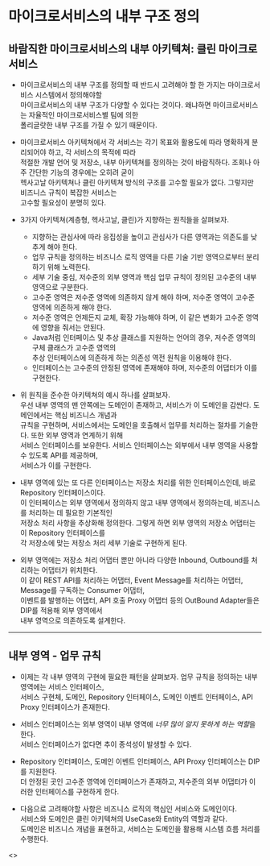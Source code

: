 # 마이크로서비스의 내부 구조 정의

<h2>바람직한 마이크로서비스의 내부 아키텍쳐: 클린 마이크로서비스</h2>

- 마이크로서비스의 내부 구조를 정의할 때 반드시 고려해야 할 한 가지는 마이크로서비스 시스템에서 정의해야할  
  마이크로서비스의 내부 구조가 다양할 수 있다는 것이다. 왜냐하면 마이크로서비스는 자율적인 마이크로서비스별 팀에 의한  
  폴리글랏한 내부 구조를 가질 수 있기 때문이다.

- 마이크로서비스 아키텍쳐에서 각 서비스는 각기 목표와 활용도에 따라 명확하게 분리되어야 하고, 각 서비스의 목적에 따라  
  적절한 개발 언어 및 저장소, 내부 아키텍쳐를 정의하는 것이 바람직하다. 조회나 아주 간단한 기능의 경우에는 오히려 굳이  
  헥사고날 아키텍쳐나 클린 아키텍쳐 방식의 구조를 고수할 필요가 없다. 그렇지만 비즈니스 규칙이 복잡한 서비스는  
  고수할 필요성이 분명히 있다.

- 3가지 아키텍쳐(계층형, 헥사고날, 클린)가 지향하는 원칙들을 살펴보자.

  - 지향하는 관심사에 따라 응집성을 높이고 관심사가 다른 영역과는 의존도를 낮추게 해야 한다.
  - 업무 규칙을 정의하는 비즈니스 로직 영역을 다른 기술 기반 영역으로부터 분리하기 위해 노력한다.
  - 세부 기술 중심, 저수준의 외부 영역과 핵심 업무 규칙이 정의된 고수준의 내부 영역으로 구분한다.
  - 고수준 영역은 저수준 영역에 의존하지 않게 해야 하며, 저수준 영역이 고수준 영역에 의존하게 해야 한다.
  - 저수준 영역은 언제든지 교체, 확장 가능해야 하며, 이 같은 변화가 고수준 영역에 영향을 줘서는 안된다.
  - Java처럼 인터페이스 및 추상 클래스를 지원하는 언어의 경우, 저수준 영역의 구체 클래스가 고수준 영역의  
    추상 인터페이스에 의존하게 하는 의존성 역전 원칙을 이용해야 한다.
  - 인터페이스는 고수준의 안정된 영역에 존재해야 하며, 저수준의 어댑터가 이를 구현한다.

- 위 원칙을 준수한 아키텍쳐의 예시 하나를 살펴보자.  
  우선 내부 영역의 맨 안쪽에는 도메인이 존재하고, 서비스가 이 도메인을 감싼다. 도메인에서는 핵심 비즈니스 개념과  
  규칙을 구현하며, 서비스에서는 도메인을 호출해서 업무를 처리하는 절차를 기술한다. 또한 외부 영역과 연계하기 위해  
  서비스 인터페이스를 보유한다. 서비스 인터페이스는 외부에서 내부 영역을 사용할 수 있도록 API를 제공하며,  
  서비스가 이를 구현한다.

- 내부 영역에 있는 또 다른 인터페이스는 저장소 처리를 위한 인터페이스인데, 바로 Repository 인터페이스이다.  
  이 인터페이스는 외부 영역에서 정의하지 않고 내부 영역에서 정의하는데, 비즈니스를 처리하는 데 필요한 기본적인  
  저장소 처리 사항을 추상화해 정의한다. 그렇게 하면 외부 영역의 저장소 어댑터는 이 Repository 인터페이스를  
  각 저장소에 맞는 저장소 처리 세부 기술로 구현하게 된다.

- 외부 영역에는 저장소 처리 어댑터 뿐만 아니라 다양한 Inbound, Outbound를 처리하는 어댑터가 위치한다.  
 이 같이 REST API를 처리하는 어댑터, Event Message를 처리하는 어댑터, Message를 구독하는 Consumer 어댑터,  
 이벤트를 발행하는 어댑터, API 호출 Proxy 어댑터 등의 OutBound Adapter들은 DIP를 적용해 외부 영역에서  
 내부 영역으로 의존하도록 설계한다.
<hr/>

<h2>내부 영역 - 업무 규칙</h2>

- 이제는 각 내부 영역의 구현에 필요한 패턴을 살펴보자. 업무 규칙을 정의하는 내부 영역에는 서비스 인터페이스,  
  서비스 구현체, 도메인, Repository 인터페이스, 도메인 이벤트 인터페이스, API Proxy 인터페이스가 존재한다.

- 서비스 인터페이스는 외부 영역이 내부 영역에 *너무 많이 알지 못하게 하는 역할*을 한다.  
  서비스 인터페이스가 없다면 추이 종석성이 발생할 수 있다.

- Repository 인터페이스, 도메인 이벤트 인터페이스, API Proxy 인터페이스는 DIP를 지원한다.  
  더 안정된 곳인 고수준 영역에 인터페이스가 존재하고, 저수준의 외부 어댑터가 이러한 인터페이스를 구현하게 한다.

- 다음으로 고려해야할 사항은 비즈니스 로직의 핵심인 서비스와 도메인이다.  
  서비스와 도메인은 클린 아키텍쳐의 UseCase와 Entity의 역할과 같다.  
  도메인은 비즈니스 개념을 표현하고, 서비스는 도메인을 활용해 시스템 흐름 처리를 수행한다.

<>
